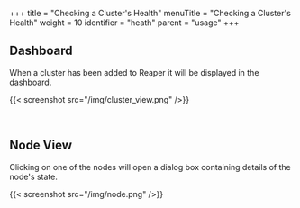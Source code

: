 +++
title = "Checking a Cluster's Health"
menuTitle = "Checking a Cluster's Health"
weight = 10
identifier = "heath"
parent = "usage"
+++


## Dashboard

When a cluster has been added to Reaper it will be displayed in the dashboard.

{{< screenshot src="/img/cluster_view.png" />}}

<br/>

## Node View

Clicking on one of the nodes will open a dialog box containing details of the node's state.

{{< screenshot src="/img/node.png" />}}
        




